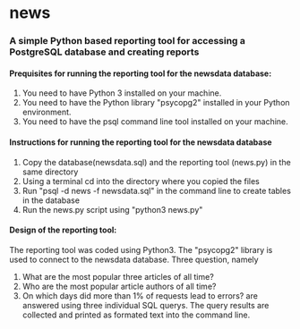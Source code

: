 # news
### A simple Python based reporting tool for accessing a PostgreSQL database and creating reports 

#### Prequisites for running the reporting tool for the newsdata database:
1. You need to have Python 3 installed on your machine.
2. You need to have the Python library "psycopg2" installed in your Python environment.
3. You need to have the psql command line tool installed on your machine.

#### Instructions for running the reporting tool for the newsdata database
1. Copy the database(newsdata.sql) and the reporting tool (news.py) in the same directory
2. Using a terminal cd into the directory where you copied the files
3. Run "psql -d news -f newsdata.sql" in the command line to create tables in the database
4. Run the news.py script using "python3 news.py"

#### Design of the reporting tool:
The reporting tool was coded using Python3. The "psycopg2" library is used to connect to the
newsdata database. Three question, namely
1. What are the most popular three articles of all time?
2. Who are the most popular article authors of all time?
3. On which days did more than 1% of requests lead to errors?
are answered using three individual SQL querys. The query results are collected and
printed as formated text into the command line.
